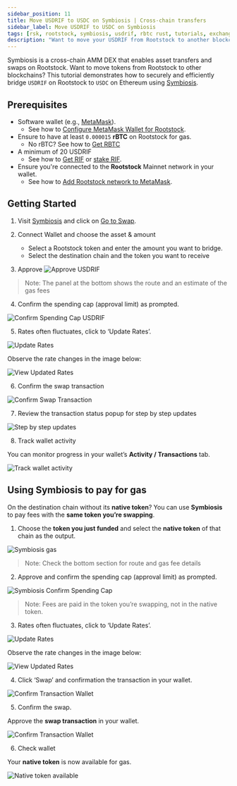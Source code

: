 ```yaml
---
sidebar_position: 11
title: Move USDRIF to USDC on Symbiosis | Cross-chain transfers
sidebar_label: Move USDRIF to USDC on Symbiosis 
tags: [rsk, rootstock, symbiosis, usdrif, rbtc rust, tutorials, exchange, resources, move stablecoins from Rootstock]
description: "Want to move your USDRIF from Rootstock to another blockchain to access new DeFi opportunities or a different stablecoin? This guide shows you how to securely and efficiently bridge your USDRIF to USDC using Symbiosis."
---
```


Symbiosis is a cross-chain AMM DEX that enables asset transfers and swaps on Rootstock. Want to move tokens from Rootstock to other blockchains? This tutorial demonstrates how to securely and efficiently bridge `USDRIF` on Rootstock to `USDC` on Ethereum using [Symbiosis](https://symbiosis.finance/). 
 
## Prerequisites

* Software wallet (e.g., [MetaMask](https://metamask.io/)). 
    * See how to [Configure MetaMask Wallet for Rootstock](https://dev.rootstock.io/dev-tools/wallets/metamask/).
* Ensure to have at least `0.000015` **rBTC** on Rootstock for gas.
    * No rBTC? See how to [Get RBTC](https://rootstock.io/rbtc/#get-rbtc)
* A minimum of 20 USDRIF
    * See how to [Get RIF](https://rif.technology/rif-token/) or [stake RIF](https://app.rootstockcollective.xyz/).
* Ensure you're connected to the **Rootstock** Mainnet network in your wallet.
    * See how to [Add Rootstock network to MetaMask](https://dev.rootstock.io/dev-tools/wallets/metamask/#option-1-add-rootstock-networks-to-metamask-automatically).

## Getting Started

1. Visit [Symbiosis](https://symbiosis.finance/) and click on [Go to Swap](https://app.symbiosis.finance/swap).

2. Connect Wallet and choose the asset & amount
    * Select a Rootstock token and enter the amount you want to bridge.
    * Select the destination chain and the token you want to receive 
3. Approve
![Approve USDRIF](/img/resources/tutorials/symbiosis/1-approve-usdrif.png)

> Note: The panel at the bottom shows the route and an estimate of the gas fees

4. Confirm the spending cap (approval limit) as prompted.

![Confirm Spending Cap USDRIF](/img/resources/tutorials/symbiosis/2-confirm-spending-cap.png)

5. Rates often fluctuates, click to ‘Update Rates’.

![Update Rates](/img/resources/tutorials/symbiosis/3-update-rates.png)

Observe the rate changes in the image below:

![View Updated Rates](/img/resources/tutorials/symbiosis/4-view-updated-rates.png)

6. Confirm the swap transaction

![Confirm Swap Transaction](/img/resources/tutorials/symbiosis/5-confirm-swap-transaction.png)

7. Review the transaction status popup for step by step updates

![Step by step updates](/img/resources/tutorials/symbiosis/6-step-by-step-updates.png)

8. Track wallet activity

You can monitor progress in your wallet’s **Activity / Transactions** tab.

![Track wallet activity](/img/resources/tutorials/symbiosis/7-view-wallet-activity.png)

## Using Symbiosis to pay for gas

On the destination chain without its **native token**? You can use **Symbiosis** to pay fees with the **same token you’re swapping**.

1. Choose the **token you just funded** and select the **native token** of that chain as the output. 

![Symbiosis gas](/img/resources/tutorials/symbiosis/8-use-symbiosis-for-gas.png)

> Note: Check the bottom section for route and gas fee details

2. Approve and confirm the spending cap (approval limit) as prompted.

![Symbiosis Confirm Spending Cap](/img/resources/tutorials/symbiosis/9-confirm-spending-cap.png)

> Note: Fees are paid in the token you’re swapping, not in the native token.

3. Rates often fluctuates, click to ‘Update Rates’.

![Update Rates](/img/resources/tutorials/symbiosis/3a-update-rates.png)

Observe the rate changes in the image below:

![View Updated Rates](/img/resources/tutorials/symbiosis/4a-view-updated-rates.png)

4. Click ‘Swap’ and confirmation the transaction in your wallet.

![Confirm Transaction Wallet](/img/resources/tutorials/symbiosis/11-confirm-transaction-wallet.png)

5. Confirm the swap.

Approve the **swap transaction** in your wallet.

![Confirm Transaction Wallet](/img/resources/tutorials/symbiosis/12-confirm-transaction-status.png)

6. Check wallet

Your **native token** is now available for gas.

![Native token available](/img/resources/tutorials/symbiosis/13-native-token-available.png)